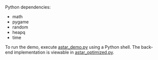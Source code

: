 Python dependencies:
* math
* pygame
* random
* heapq
* time

To run the demo, execute [astar_demo.py](astar_demo.py) using a Python shell. The back-end implementation is viewable in [astar_optimized.py](astar_optimized.py).
